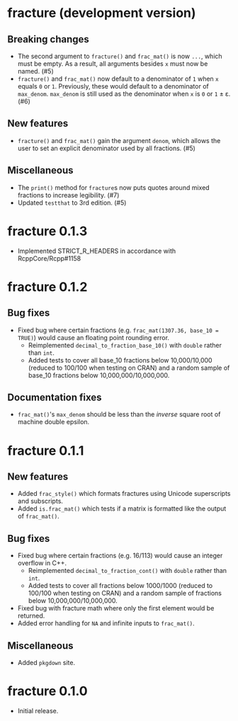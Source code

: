 # fracture (development version)

## Breaking changes
* The second argument to `fracture()` and `frac_mat()` is now `...`, which must be empty. As a result, all arguments besides `x` must now be named. (#5)
* `fracture()` and `frac_mat()` now default to a denominator of `1` when `x` equals `0` or `1`. Previously, these would default to a denominator of `max_denom`. `max_denom` is still used as the denominator when `x` is `0` or `1` ± ε. (#6)

## New features
* `fracture()` and `frac_mat()` gain the argument `denom`, which allows the user to set an explicit denominator used by all fractions. (#5)

## Miscellaneous
* The `print()` method for `fracture`s now puts quotes around mixed fractions to increase legibility. (#7)
* Updated `testthat` to 3rd edition. (#5)

# fracture 0.1.3

* Implemented STRICT_R_HEADERS in accordance with RcppCore/Rcpp#1158

# fracture 0.1.2

## Bug fixes

* Fixed bug where certain fractions (e.g. `frac_mat(1307.36, base_10 = TRUE)`) would cause an floating point rounding error.
  * Reimplemented `decimal_to_fraction_base_10()` with `double` rather than `int`.
  * Added tests to cover all base_10 fractions below 10,000/10,000 (reduced to 100/100 when testing on CRAN) and a random sample of base_10 fractions below 10,000,000/10,000,000.
  
## Documentation fixes

* `frac_mat()`'s `max_denom` should be less than the *inverse* square root of machine double epsilon.

# fracture 0.1.1

## New features

* Added `frac_style()` which formats fractures using Unicode superscripts and subscripts.
* Added `is.frac_mat()` which tests if a matrix is formatted like the output of `frac_mat()`.

## Bug fixes 

* Fixed bug where certain fractions (e.g. 16/113) would cause an integer overflow in C++.
  * Reimplemented `decimal_to_fraction_cont()` with `double` rather than `int`.
  * Added tests to cover all fractions below 1000/1000 (reduced to 100/100 when testing on CRAN) and a random sample of fractions below 10,000,000/10,000,000.
* Fixed bug with fracture math where only the first element would be returned.
* Added error handling for `NA` and infinite inputs to `frac_mat()`.

## Miscellaneous

* Added `pkgdown` site.

# fracture 0.1.0

* Initial release.
